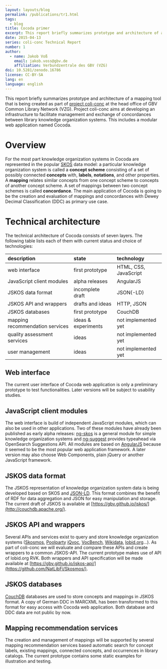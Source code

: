 ```yaml
---
layout: layouts/blog
permalink: /publications/tr1.html
tags:
  - blog
title: Cocoda primer
excerpt: This report briefly summarizes prototype and architecture of a mapping tool that is being created as part of project coli-conc.
date: 2015-04-13
series: coli-conc Technical Report
number: 1
author:
  - name: Jakob Voß
    email: jakob.voss@gbv.de
    affiliation: Verbundzentrale des GBV (VZG)
doi: 10.5281/zenodo.16786
license: CC-BY-SA
lang: en
language: english
---
```


This report briefly summarizes prototype and architecture of a mapping tool
that is being created as part of [project coli-conc](https://coli-conc.gbv.de/)
at the head office of GBV Common Library Network (VZG). Project coli-conc aims
at developing an infrastructure to facilitate management and exchange of
concordances between library knowledge organization systems. This includes a
modular web application named Cocoda.

# Overview

For the most part knowledge organization systems in Cocoda are represented in
the popular [SKOS](http://www.w3.org/TR/skos-reference/) data model: a
particular knowledge organization system is called a **concept scheme**
consisting of a set of possibly connected **concepts** with, **labels**,
**notations**, and other properties. A **mapping** relates similar concepts
from one concept scheme to concepts of another concept scheme. A set of
mappings between two concept schemes is called **concordance**. The main
application of Cocoda is going to be the creation and evaluation of mappings
and concordances with Dewey Decimal Classification (DDC) as primary use case.

# Technical architecture

The technical architecture of Cocoda consists of seven layers. The
following table lists each of them with current status and choice of
technologies:

| **description**                 | **state**           | **technology**        |
|:--------------------------------|:--------------------|:----------------------|
| web interface                   | first prototype     | HTML, CSS, JavaScript |
| JavaScript client modules       | alpha releases      | AngularJS             |
| JSKOS data format               | incomplete draft    | JSON(-LD)             |
| JSKOS API and wrappers          | drafts and ideas    | HTTP, JSON            |
| JSKOS databases                 | first prototype     | CouchDB               |
| mapping recommendation services | ideas & experiments | not implemented yet   |
| quality assessment services     | ideas               | not implemented yet   |
| user management                 | ideas               | not implemented yet   |

## Web interface

The current user interface of Cocoda web application is only a
preliminary prototype to test functionalities. Later versions will be
subject to usability studies.

## JavaScript client modules

The web interface is build of independent JavaScript modules, which can also be
used in other applications. Two of these modules have already been published as
early alpha releases: [ng-skos](https://gbv.github.io/ng-skos/) is a general
module for simple knowledge organization systems and
[ng-suggest](https://gbv.github.io/ng-suggest) provides typeahead via
OpenSearch Suggestions API. All modules are based on
[AngularJS](https://angularjs.org/) because it seemed to be the most popular
web application framework. A later version may also choose Web Components,
plain jQuery or another JavaScript framework.

## JSKOS data format

The JSKOS representation of knowledge organization system data is being
developed based on SKOS and [JSON-LD](http://json-ld.org/). This format combines the
benefit of RDF for data aggregation and JSON for easy manipulation and
storage. The current draft of JSKOS is available at
[https://gbv.github.io/jskos/](http://couchdb.apache.org/).

## JSKOS API and wrappers

Several APIs and services exist to query and store knowledge organization
systems ([Skosmos](https://github.com/NatLibFi/Skosmos/),
[Poolparty](http://www.poolparty.biz/)
[iQvoc](http://iqvoc.net/), [VocBench](http://vocbench.uniroma2.it/),
[Wikidata](https://www.wikidata.org/), [lobid.org](http://lobid.org/api)...).
As part of coli-conc we will evaluate and compare these APIs and create
wrappers to a common JSKOS-API. The current prototype makes use of API of
lobid.org RVK. Both wrappers and API specification will be made available at
[https://gbv.github.io/jskos-api/](https://github.com/NatLibFi/Skosmos/).

## JSKOS databases

[CouchDB](http://couchdb.apache.org/) databases are used to store concepts and
mappings in JSKOS format. A copy of German DDC in MARCXML has been transformed
to this format for easy access with Cocoda web application. Both database and
DDC data are not public by now.

## Mapping recommendation services

The creation and management of mappings will be supported by several
mapping recommendation services based automatic search for concept
labels, existing mappings, connected concepts, and occurrences in
library catalogs. The current prototype contains some static examples
for illustration and testing.

